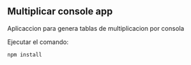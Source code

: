 ## Multiplicar console app
Aplicaccion para genera tablas de multiplicacion por consola 

Ejecutar el comando:
```
npm install
```
